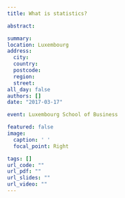 ```yaml
---
title: What is statistics?

abstract:  

summary: 
location: Luxembourg
address:
  city: 
  country: 
  postcode: 
  region: 
  street: 
all_day: false
authors: []
date: "2017-03-17"

event: Luxembourg School of Business

featured: false
image:
  caption: ' '
  focal_point: Right

tags: []
url_code: ""
url_pdf: ""
url_slides: ""
url_video: ""
---
```


